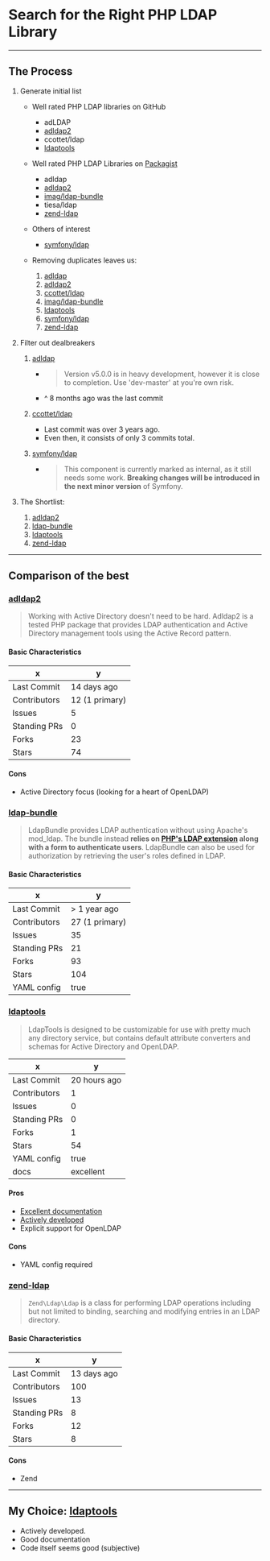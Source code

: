 # Search for the Right PHP LDAP Library

---

## The Process

1. Generate initial list

    - Well rated PHP LDAP libraries on GitHub

      - adLDAP
      - [adldap2][]
      - ccottet/ldap
      - [ldaptools][]

    - Well rated PHP LDAP Libraries on [Packagist](https://packagist.org/search/?q=ldap)

      - adldap
      - [adldap2][]
      - [imag/ldap-bundle][ldap-bundle]
      - tiesa/ldap
      - [zend-ldap][]

    - Others of interest

      - [symfony/ldap][]

    - Removing duplicates leaves us:

      1. [adldap](https://github.com/adldap/adldap)
      1. [adldap2][]
      1. [ccottet/ldap](https://github.com/ccottet/ldap)
      1. [imag/ldap-bundle][ldap-bundle]
      1. [ldaptools][]
      1. [symfony/ldap][]
      1. [zend-ldap][]

1. Filter out dealbreakers

    1. [adldap](https://github.com/adldap/adldap)

        - > Version v5.0.0 is in heavy development, however it is close to completion. Use 'dev-master' at you're own risk.
        - ^ 8 months ago was the last commit

    1. [ccottet/ldap](https://github.com/ccottet/ldap)

        - Last commit was over 3 years ago.
        - Even then, it consists of only 3 commits total.

    1. [symfony/ldap][]

        - > This component is currently marked as internal, as it still needs some work. **Breaking changes will be introduced in the next minor version** of Symfony.


1. The Shortlist:

    1. [adldap2][]
    1. [ldap-bundle][]
    1. [ldaptools][]
    1. [zend-ldap][]

---

## Comparison of the best

### [adldap2][]

> Working with Active Directory doesn't need to be hard. Adldap2 is a tested PHP package that provides LDAP authentication and Active Directory management tools using the Active Record pattern.

#### Basic Characteristics

| x            | y              |
|--------------|----------------|
| Last Commit  | 14 days ago    |
| Contributors | 12 (1 primary) |
| Issues       | 5              |
| Standing PRs | 0              |
| Forks        | 23             |
| Stars        | 74             |

#### Cons

-   Active Directory focus (looking for a heart of OpenLDAP)

### [ldap-bundle][]

> LdapBundle provides LDAP authentication without using Apache's mod_ldap. The bundle instead **relies on [PHP's LDAP extension](http://php.net/manual/en/book.ldap.php) along with a form to authenticate users**. LdapBundle can also be used for authorization by retrieving the user's roles defined in LDAP.

#### Basic Characteristics

| x            | y              |
|--------------|----------------|
| Last Commit  | > 1 year ago   |
| Contributors | 27 (1 primary) |
| Issues       | 35             |
| Standing PRs | 21             |
| Forks        | 93             |
| Stars        | 104            |
| YAML config  | true           |

### [ldaptools][]

> LdapTools is designed to be customizable for use with pretty much any directory service, but contains default attribute converters and schemas for Active Directory and OpenLDAP.

| x            | y            |
|--------------|--------------|
| Last Commit  | 20 hours ago |
| Contributors | 1            |
| Issues       | 0            |
| Standing PRs | 0            |
| Forks        | 1            |
| Stars        | 54           |
| YAML config  | true         |
| docs         | excellent    |

#### Pros

-   [Excellent documentation](http://www.phpldaptools.com/)
-   [Actively developed](https://github.com/ldaptools/ldaptools/commits/master)
-   Explicit support for OpenLDAP

#### Cons

-   YAML config required

### [zend-ldap][]

> `Zend\Ldap\Ldap` is a class for performing LDAP operations including but not limited to binding, searching and modifying entries in an LDAP directory.

#### Basic Characteristics

| x            | y           |
|--------------|-------------|
| Last Commit  | 13 days ago |
| Contributors | 100         |
| Issues       | 13          |
| Standing PRs | 8           |
| Forks        | 12          |
| Stars        | 8           |

#### Cons

-   Zend

---

## My Choice: [ldaptools][]

-   Actively developed.
-   Good documentation
-   Code itself seems good (subjective)

[adldap2]: https://github.com/adldap2/adldap2           "AdLDAP2"
[ldap-bundle]: https://github.com/BorisMorel/LdapBundle "LDAP Bundle"
[ldaptools]: https://github.com/ldaptools/ldaptools     "LDAP Tools"
[symfony/ldap]: https://github.com/symfony/ldap         "Symphony LDAP"
[zend-ldap]: https://github.com/zendframework/zend-ldap "Zend LDAP"
